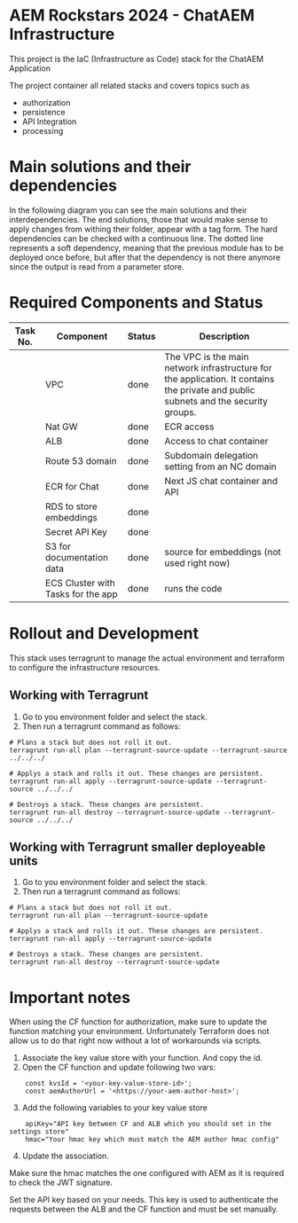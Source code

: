 # AEM Rockstars 2024 - ChatAEM Infrastructure

This project is the IaC (Infrastructure as Code) stack for the ChatAEM Application

The project container all related stacks and covers topics such as
* authorization
* persistence
* API Integration
* processing

# Main solutions and their dependencies

In the following diagram you can see the main solutions and their interdependencies. The end solutions, those that would make sense to apply changes from withing their folder, appear with a tag form. The hard dependencies can be checked with a continuous line. The dotted line represents a soft dependency, meaning that the previous module has to be deployed once before, but after that the dependency is not there anymore since the output is read from a parameter store.

# Required Components and Status

| Task No. | Component                          | Status  | Description                                                                                                                         |
|----------|------------------------------------|---------|-------------------------------------------------------------------------------------------------------------------------------------|
|          | VPC                                | done    | The VPC is the main network infrastructure for the application. It contains the private and public subnets and the security groups. |
|          | Nat GW                             | done | ECR access                                                                                                                          |
|          | ALB                                | done | Access to chat container                                                                                                            |
|          | Route 53 domain                    | done | Subdomain delegation setting from an NC domain                                                                                      |
|          | ECR for Chat                       | done | Next JS chat container and API                                                                                                      |                                                                                                 |                                                                                                      |
|          | RDS to store embeddings            | done |                                                                                                                                     |
|          | Secret API Key                     | done |                                                                                                                                     |
|          | S3 for documentation data          | done | source for embeddings (not used right now)                                                                                          |                                                                                                              |
|          | ECS Cluster with Tasks for the app | done | runs the code                                                                                                                       |                                                                                                              |

# Rollout and Development
This stack uses terragrunt to manage the actual environment and terraform to configure the infrastructure resources.

## Working with Terragrunt

1. Go to you environment folder and select the stack.
2. Then run a terragrunt command as follows:

```
# Plans a stack but does not roll it out.
terragrunt run-all plan --terragrunt-source-update --terragrunt-source ../../../

# Applys a stack and rolls it out. These changes are persistent.
terragrunt run-all apply --terragrunt-source-update --terragrunt-source ../../../

# Destroys a stack. These changes are persistent.
terragrunt run-all destroy --terragrunt-source-update --terragrunt-source ../../../
```

## Working with Terragrunt smaller deployeable units

1. Go to you environment folder and select the stack.
2. Then run a terragrunt command as follows:

```
# Plans a stack but does not roll it out.
terragrunt run-all plan --terragrunt-source-update 

# Applys a stack and rolls it out. These changes are persistent.
terragrunt run-all apply --terragrunt-source-update

# Destroys a stack. These changes are persistent.
terragrunt run-all destroy --terragrunt-source-update
```

# Important notes

When using the CF function for authorization, make sure to update the function matching your environment.
Unfortunately Terraform does not allow us to do that right now without a lot of workarounds via scripts.

1. Associate the key value store with your function. And copy the id.
2. Open the CF function and update following two vars:

```
    const kvsId = '<your-key-value-store-id>';
    const aemAuthorUrl = '<https://your-aem-author-host>';
```
    
3. Add the following variables to your key value store

```
    apiKey="API key between CF and ALB which you should set in the settings store"
    hmac="Your hmac key which must match the AEM author hmac config"
```

4. Update the association.
 
Make sure the hmac matches the one configured with AEM as it is required to check the JWT signature.

Set the API key based on your needs. This key is used to authenticate the requests between the ALB and the CF function and must be set manually. 

